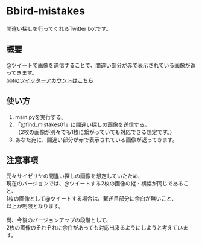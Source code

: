 # Bbird-mistakes
間違い探しを行ってくれるTwitter botです。<br>

## 概要
@ツイートで画像を送信することで、間違い部分が赤で表示されている画像が返ってきます。<br>
[botのツイッターアカウントはこちら](https://twitter.com/find_mistakes01?s=20)

## 使い方
1. main.pyを実行する。<br>
2. 「@find_mistakes01」に間違い探しの画像を送信する。<br>（2枚の画像が別々でも1枚に繋がっていても対応できる想定です。）
3. あなた宛に、間違い部分が赤で表示されている画像が返ってきます。<br>

## 注意事項
元々サイゼリヤの間違い探しの画像を想定していたため、<br>
現在のバージョンでは、@ツイートする2枚の画像の縦・横幅が同じであること、<br>
1枚の画像として@ツイートする場合は、繋ぎ目部分に余白が無いこと、<br>
以上が制限となります。<br>
<br>
尚、今後のバージョンアップの段階として、<br>
2枚の画像のそれぞれに余白があっても対応出来るようにしようと考えています。<br>